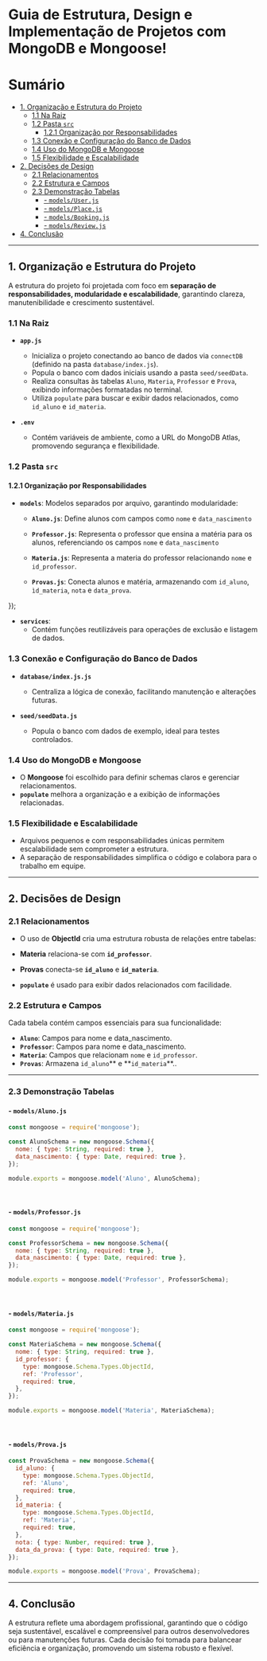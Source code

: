 # Guia de Estrutura, Design e Implementação de Projetos com MongoDB e Mongoose!

# Sumário

- [1. Organização e Estrutura do Projeto](#1-organização-e-estrutura-do-projeto)
  - [1.1 Na Raiz](#11-na-raiz)
  - [1.2 Pasta `src`](#12-pasta-src)
    - [1.2.1 Organização por Responsabilidades](#121-organização-por-responsabilidades)
  - [1.3 Conexão e Configuração do Banco de Dados](#13-conexão-e-configuração-do-banco-de-dados)
  - [1.4 Uso do MongoDB e Mongoose](#14-uso-do-mongodb-e-mongoose)
  - [1.5 Flexibilidade e Escalabilidade](#15-flexibilidade-e-escalabilidade)
- [2. Decisões de Design](#2-decisões-de-design)
  - [2.1 Relacionamentos](#21-relacionamentos)
  - [2.2 Estrutura e Campos](#22-estrutura-e-campos)
  - [2.3 Demonstração Tabelas](#23-demonstração-tabelas)
    - [- `models/User.js`](#--modelsuserjs)
    - [- `models/Place.js`](#--modelsplacejs)
    - [- `models/Booking.js`](#--modelsbookingjs)
    - [- `models/Review.js`](#--modelsreviewjs)
- [4. Conclusão](#4-conclusão)

---

## 1. Organização e Estrutura do Projeto

A estrutura do projeto foi projetada com foco em **separação de responsabilidades, modularidade e escalabilidade**, garantindo clareza, manutenibilidade e crescimento sustentável.

### 1.1 Na Raiz

- **`app.js`**

  - Inicializa o projeto conectando ao banco de dados via `connectDB` (definido na pasta `database/index.js`).
  - Popula o banco com dados iniciais usando a pasta `seed/seedData`.
  - Realiza consultas às tabelas `Aluno`, `Materia`, `Professor` e `Prova`, exibindo informações formatadas no terminal.
  - Utiliza `populate` para buscar e exibir dados relacionados, como `id_aluno` e `id_materia`.

- **`.env`**
  - Contém variáveis de ambiente, como a URL do MongoDB Atlas, promovendo segurança e flexibilidade.

### 1.2 Pasta `src`

#### 1.2.1 Organização por Responsabilidades

- **`models`**: Modelos separados por arquivo, garantindo modularidade:

  - **`Aluno.js`**: Define alunos com campos como `nome` e `data_nascimento`

  - **`Professor.js`**: Representa o professor que ensina a matéria para os alunos, referenciando os campos `nome` e `data_nascimento`

  - **`Materia.js`**: Representa a materia do professor relacionando `nome` e `id_professor`.

  - **`Provas.js`**: Conecta alunos e matéria, armazenando com `id_aluno`, `ìd_materia`, `nota` e `data_prova`.

});

- **`services`**:
  - Contém funções reutilizáveis para operações de exclusão e listagem de dados.

### 1.3 Conexão e Configuração do Banco de Dados

- **`database/index.js.js`**

  - Centraliza a lógica de conexão, facilitando manutenção e alterações futuras.

- **`seed/seedData.js`**
  - Popula o banco com dados de exemplo, ideal para testes controlados.

### 1.4 Uso do MongoDB e Mongoose

- O **Mongoose** foi escolhido para definir schemas claros e gerenciar relacionamentos.
- **`populate`** melhora a organização e a exibição de informações relacionadas.

### 1.5 Flexibilidade e Escalabilidade

- Arquivos pequenos e com responsabilidades únicas permitem escalabilidade sem comprometer a estrutura.
- A separação de responsabilidades simplifica o código e colabora para o trabalho em equipe.

---

## 2. Decisões de Design

### 2.1 Relacionamentos

- O uso de **ObjectId** cria uma estrutura robusta de relações entre tabelas:

- **Materia** relaciona-se com **`id_professor`**.
- **Provas** conecta-se **`id_aluno`** e **`id_materia`**.

- **`populate`** é usado para exibir dados relacionados com facilidade.

### 2.2 Estrutura e Campos

Cada tabela contém campos essenciais para sua funcionalidade:

- **`Aluno`**: Campos para nome e data_nascimento.
- **`Professor`**: Campos para nome e data_nascimento.
- **`Materia`**: Campos que relacionam `nome` e `id_professor`.
- **`Provas`**: Armazena `id_aluno`** e **`id_materia`\*\*..

---

### 2.3 Demonstração Tabelas

#### - `models/Aluno.js`

```javascript
const mongoose = require('mongoose');

const AlunoSchema = new mongoose.Schema({
  nome: { type: String, required: true },
  data_nascimento: { type: Date, required: true },
});

module.exports = mongoose.model('Aluno', AlunoSchema);
```

<br>

#### - `models/Professor.js`

```javascript
const mongoose = require('mongoose');

const ProfessorSchema = new mongoose.Schema({
  nome: { type: String, required: true },
  data_nascimento: { type: Date, required: true },
});

module.exports = mongoose.model('Professor', ProfessorSchema);
```

<br>

#### - `models/Materia.js`

```javascript
const mongoose = require('mongoose');

const MateriaSchema = new mongoose.Schema({
  nome: { type: String, required: true },
  id_professor: {
    type: mongoose.Schema.Types.ObjectId,
    ref: 'Professor',
    required: true,
  },
});

module.exports = mongoose.model('Materia', MateriaSchema);
```

<br>

#### - `models/Prova.js`

```javascript
const ProvaSchema = new mongoose.Schema({
  id_aluno: {
    type: mongoose.Schema.Types.ObjectId,
    ref: 'Aluno',
    required: true,
  },
  id_materia: {
    type: mongoose.Schema.Types.ObjectId,
    ref: 'Materia',
    required: true,
  },
  nota: { type: Number, required: true },
  data_da_prova: { type: Date, required: true },
});

module.exports = mongoose.model('Prova', ProvaSchema);
```

---

## 4. Conclusão

A estrutura reflete uma abordagem profissional, garantindo que o código seja sustentável, escalável e compreensível para outros desenvolvedores ou para manutenções futuras. Cada decisão foi tomada para balancear eficiência e organização, promovendo um sistema robusto e flexível.
